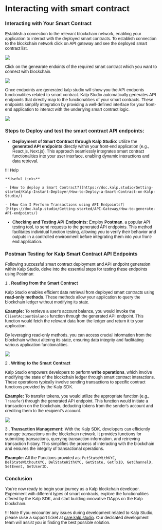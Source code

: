 <style> body {  font-family: "Source Sans 3", sans-serif!important; }</style>
<link href="https://fonts.googleapis.com/css2?family=Source+Sans+3:ital,wght@0,200..900;1,200..900&display=swap" rel="stylesheet">    <link rel="stylesheet" href="https://fonts.googleapis.com/icon?family=Material+Icons">



# Interacting with smart contract

### Interacting with Your Smart Contract

Establish a connection to the relevant blockchain network, enabling your application to interact with the deployed smart contracts. To establish connection to the blockchain network click on API gateway and see the deployed smart contract list.

![](https://docs.kalp.studio/~gitbook/image?url=https%3A%2F%2F1148605496-files.gitbook.io%2F%7E%2Ffiles%2Fv0%2Fb%2Fgitbook-x-prod.appspot.com%2Fo%2Fspaces%252F4gkv2XhY4CmWY6Vp0djW%252Fuploads%252F41oNtUEB9pHNhmjHIBzi%252Fimage.png%3Falt%3Dmedia%26token%3D29a067ab-7860-4e08-b387-b1b4a8f0493e&width=768&dpr=4&quality=100&sign=aed9de5&sv=1)

Click on the genearate endoints of the required smart contract which you want to connect with blockchain.

![](https://docs.kalp.studio/~gitbook/image?url=https%3A%2F%2F1148605496-files.gitbook.io%2F%7E%2Ffiles%2Fv0%2Fb%2Fgitbook-x-prod.appspot.com%2Fo%2Fspaces%252F4gkv2XhY4CmWY6Vp0djW%252Fuploads%252FBM738DPTG7KLUUE7MO7L%252Fimage.png%3Falt%3Dmedia%26token%3Dddc7b577-8ec7-4b5a-a8c8-6580bcefb009&width=768&dpr=4&quality=100&sign=ed091bb7&sv=1)

Once endpoints are generated kalp studio will show you the API endponts functionalities related to smart contract. Kalp Studio automatically generates API endpoints that directly map to the functionalities of your smart contracts. These endpoints simplify integration by providing a well-defined interface for your front-end application to interact with the underlying smart contract logic.
    
![](https://docs.kalp.studio/~gitbook/image?url=https%3A%2F%2F1148605496-files.gitbook.io%2F%7E%2Ffiles%2Fv0%2Fb%2Fgitbook-x-prod.appspot.com%2Fo%2Fspaces%252F4gkv2XhY4CmWY6Vp0djW%252Fuploads%252Fb9kpxfohU6l5swc3EO7t%252Fimage.png%3Falt%3Dmedia%26token%3Db190fcc9-7b2b-4907-ae32-173ceff98570&width=768&dpr=4&quality=100&sign=fdeb5685&sv=1)

### **Steps to Deploy and test the smart contract API endpoints:**

-  **Deployment of Smart Contract through Kalp Studio:**  Utilize the  **generated API endpoints**  directly within your front-end application (e.g., React.js, Next.js). This approach seamlessly integrates smart contract functionalities into your user interface, enabling dynamic interactions and data retrieval.

!!! Help 
    
    **Useful Links** 

    - [How to deploy a Smart Contract?](https://doc.kalp.studio/Getting-started/Kalp-Instant-Deployer/How-to-Deploy-a-Smart-Contract-on-Kalp-Studio/)

    - [How Can I Perform Transactions using API Endpoints?](https://doc.kalp.studio/Getting-started/API-Gateway/How-to-generate-API-endpoints/)

-   **Checking and Testing API Endpoints:**  Employ  **Postman**, a popular API testing tool, to send requests to the generated API endpoints. This method facilitates individual function testing, allowing you to verify their behavior and outputs in a controlled environment before integrating them into your front-end application.

### Postman Testing for Kalp Smart Contract API Endpoints

Following successful smart contract deployment and API endpoint generation within Kalp Studio, delve into the essential steps for testing these endpoints using Postman:

1 .  **Reading from the Smart Contract**

Kalp Studio enables efficient data retrieval from deployed smart contracts using  **read-only methods**. These methods allow your application to query the blockchain ledger without modifying its state.

**Example:**  To retrieve a user's account balance, you would invoke the  `ClientAccountBalance`  function through the generated API endpoint. This function would fetch the relevant data from the ledger and return it to your application.

By leveraging read-only methods, you can access crucial information from the blockchain without altering its state, ensuring data integrity and facilitating various application functionalities.

![](https://docs.kalp.studio/~gitbook/image?url=https:%2F%2F1878384301-files.gitbook.io%2F%7E%2Ffiles%2Fv0%2Fb%2Fgitbook-x-prod.appspot.com%2Fo%2Fspaces%252FzAA5Z6u1ZyGAxXbYfExA%252Fuploads%252FNATG3RRR7caPNDnYHXR7%252Fimage.png%3Falt=media%26token=6d668021-fdbd-4411-a2c8-e3f386942e0c&width=768&dpr=4&quality=100&sign=b76bc179a9ccf97d5e05eb20111a1800b0b5710b06a4e37f9f8bcde2fedf8c3d)

2 .  **Writing to the Smart Contract**

Kalp Studio empowers developers to perform  **write operations**, which involve modifying the state of the blockchain ledger through smart contract interactions. These operations typically involve sending transactions to specific contract functions provided by the Kalp SDK.

**Example:**  To transfer tokens, you would utilize the appropriate function (e.g.,  `Transfer`) through the generated API endpoint. This function would initiate a transaction on the blockchain, deducting tokens from the sender's account and crediting them to the recipient's account.

![](https://docs.kalp.studio/~gitbook/image?url=https:%2F%2F1878384301-files.gitbook.io%2F%7E%2Ffiles%2Fv0%2Fb%2Fgitbook-x-prod.appspot.com%2Fo%2Fspaces%252FzAA5Z6u1ZyGAxXbYfExA%252Fuploads%252F1fBniQn95GWxLjvZZWx6%252Fimage.png%3Falt=media%26token=83f316de-10ef-493d-ad30-c90c3c1a65e1&width=768&dpr=4&quality=100&sign=ef568bc9a851d7f8b9d061d290f6e747b2cde5283aa36d080a5915ee7f93e2aa)

3 .  **Transaction Management:**  With the Kalp SDK, developers can efficiently manage transactions on the blockchain network. It provides functions for submitting transactions, querying transaction information, and retrieving transaction history. This simplifies the process of interacting with the blockchain and ensures the integrity of transactional operations.

**Example:**  All the Functions provided as:  `PutStateWithKYC, DelStateWithoutKYC, DelStateWithKYC, GetState, GetTxID, GetChannelD, SetEvent, GetUserID.`

### Conclusion

You're now ready to begin your journey as a Kalp blockchain developer. Experiment with different types of smart contracts, explore the functionalities offered by the Kalp SDK, and start building innovative DApps on the Kalp blockchain.

!!! Note
    If you encounter any issues during development related to Kalp Studio, please raise a support ticket at [care.kalp.studio](mailto:care.kalp.studio). Our dedicated development team will assist you in finding the best possible solution.